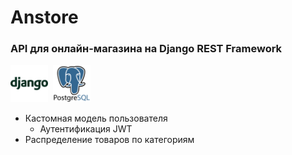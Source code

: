 # Anstore

### API для онлайн-магазина на Django REST Framework


<div>
    <img src="https://github.com/devicons/devicon/blob/master/icons/django/django-plain-wordmark.svg" width="60" height="60"/>&nbsp;
    <img src="https://github.com/devicons/devicon/blob/master/icons/postgresql/postgresql-original-wordmark.svg" width="60" height="60"/>&nbsp;
<div>


* Кастомная модель пользователя
    * Аутентификация JWT
* Распределение товаров по категориям
